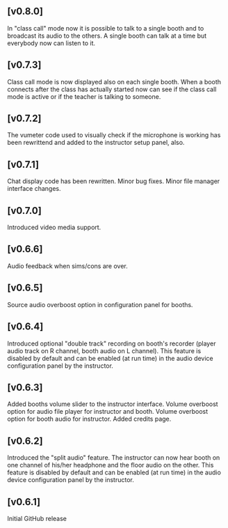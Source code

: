## [v0.8.0]
In "class call" mode now it is possible to talk to a single booth and to broadcast its audio to the others. A single booth can talk at a time but everybody now can listen to it.

## [v0.7.3]
Class call mode is now displayed also on each single booth. 
When a booth connects after the class has actually started now can see if the class call mode is active or if the teacher is talking to someone.

## [v0.7.2]
The vumeter code used to visually check if the microphone is working has been rewrittend and added to the instructor setup panel, also.

## [v0.7.1]
Chat display code has been rewritten.
Minor bug fixes.
Minor file manager interface changes.

## [v0.7.0]
Introduced video media support.

## [v0.6.6]
Audio feedback when sims/cons are over.

## [v0.6.5]
Source audio overboost option in configuration panel for booths.

## [v0.6.4]
Introduced optional "double track" recording on booth's recorder (player audio track on R channel, booth audio on L channel). This feature is disabled by default and can be enabled (at run time) in the audio device configuration panel by the instructor.

## [v0.6.3]
Added booths volume slider to the instructor interface.
Volume overboost option for audio file player for instructor and booth.
Volume overboost option for booth audio for instructor.
Added credits page.

## [v0.6.2]
Introduced the "split audio" feature. The instructor can now hear booth on one channel of his/her headphone and the floor audio on the other. This feature is disabled by default and can be enabled (at run time) in the audio device configuration panel by the instructor.

## [v0.6.1]
Initial GitHub release

